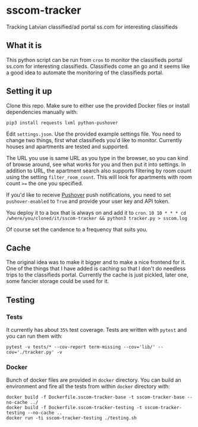 # sscom-tracker
Tracking Latvian classified/ad portal ss.com for interesting classifieds

## What it is

This python script can be run from `cron` to monitor the classifieds portal ss.com for interesting classifieds.
Classifieds come an go and it seems like a good idea to automate the monitoring of the classifieds portal.

## Setting it up

Clone this repo. Make sure to either use the provided Docker files or install dependencies manually with:

```pip3 install requests lxml python-pushover```

Edit `settings.json`. Use the provided example settings file.
You need to change two things, first what classifieds you'd like to monitor. Currently houses and apartments are tested and supported.

The URL you use is same URL as you type in the browser, so you can kind of browse around, see what works for you and then put it into settings.
In addition to URL, the apartment search also supports filtering by room count using the setting `filter_room_count`.
This will look for apartments with room count `>=` the one you specified.

If you'd like to receive [Pushover](https://pushover.net) push notifications, you need to set `pushover-enabled` to `True` and provide your user key and API token.

You deploy it to a box that is always on and add it to `cron`.
```10 10 * * * cd  /where/you/cloned/it/sscom-tracker && python3 tracker.py > sscom.log```

Of course set the candence to a frequency that suits you.

## Cache

The original idea was to make it bigger and to make a nice frontend for it.
One of the things that I have added is caching so that I don't do needless trips to the classifieds portal.
Currently the cache is just pickled, later one, some fancier storage could be used for it.

## Testing

### Tests

It currently has about `35%` test coverage.
Tests are written with `pytest` and you can run them with:

```pytest -v tests/* --cov-report term-missing --cov='lib/' --cov='./tracker.py' -v```

### Docker

Bunch of docker files are provided in `docker` directory.
You can build an environment and fire all the tests from within `docker` directory with:

```
docker build -f Dockerfile.sscom-tracker-base -t sscom-tracker-base --no-cache ../
docker build -f Dockerfile.sscom-tracker-testing -t sscom-tracker-testing --no-cache ..
docker run -ti sscom-tracker-testing ./testing.sh
```
